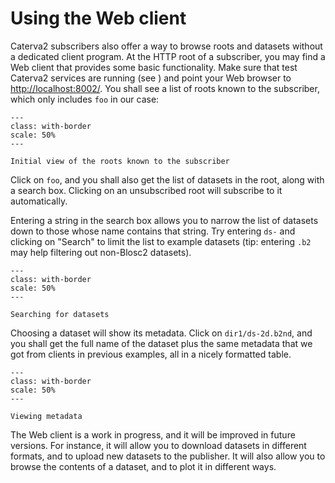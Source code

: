 # Using the Web client

Caterva2 subscribers also offer a way to browse roots and datasets without a dedicated client program. At the HTTP root of a subscriber, you may find a Web client that provides some basic functionality.  Make sure that test Caterva2 services are running (see [](Launching-Caterva2-services)) and point your Web browser to <http://localhost:8002/>. You shall see a list of roots known to the subscriber, which only includes `foo` in our case:

<!-- For image options, see # (https://myst-parser.readthedocs.io/en/latest/syntax/images_and_figures.html)
-->

```{figure} images/web-initial-view.png
---
class: with-border
scale: 50%
---

Initial view of the roots known to the subscriber
```

Click on `foo`, and you shall also get the list of datasets in the root, along with a search box.  Clicking on an unsubscribed root will subscribe to it automatically.

Entering a string in the search box allows you to narrow the list of datasets down to those whose name contains that string.  Try entering `ds-` and clicking on "Search" to limit the list to example datasets (tip: entering `.b2` may help filtering out non-Blosc2 datasets).

```{figure} images/web-dataset-search.png
---
class: with-border
scale: 50%
---

Searching for datasets
```

Choosing a dataset will show its metadata.  Click on `dir1/ds-2d.b2nd`, and you shall get the full name of the dataset plus the same metadata that we got from clients in previous examples, all in a nicely formatted table.

```{figure} images/web-metadata.png
---
class: with-border
scale: 50%
---

Viewing metadata
```

The Web client is a work in progress, and it will be improved in future versions.  For instance, it will allow you to download datasets in different formats, and to upload new datasets to the publisher.  It will also allow you to browse the contents of a dataset, and to plot it in different ways.
